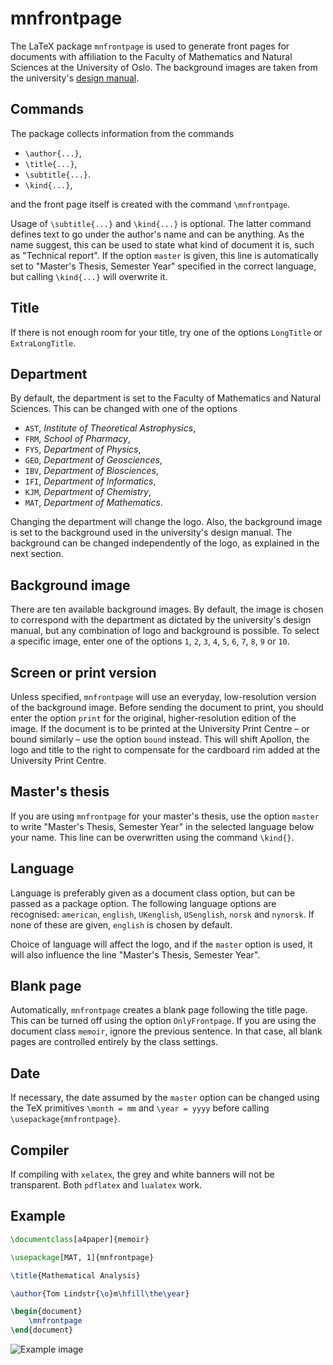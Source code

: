 # mnfrontpage
The LaTeX package `mnfrontpage` is used to generate front pages
for documents with affiliation to the Faculty of Mathematics and Natural Sciences at the University of Oslo.
The background images are taken from the university's [design manual](http://www.uio.no/om/designmanual/nedlastinger/kompendier/mn/).

## Commands
The package collects information from the commands 
* `\author{...}`,
* `\title{...}`,
* `\subtitle{...}`.
* `\kind{...}`,

and the front page itself is created with the command `\mnfrontpage`. 

Usage of `\subtitle{...}` and `\kind{...}` is optional.
The latter command defines text to go under the author's name and can be anything.
As the name suggest,
this can be used to state what kind of document it is,
such as "Technical report".
If the option `master` is given,
this line is automatically set to "Master's Thesis, Semester Year" specified in the correct language,
but calling `\kind{...}` will overwrite it.

## Title
If there is not enough room for your title,
try one of the options `LongTitle` or `ExtraLongTitle`.

## Department
By default,
the department is set to the Faculty of Mathematics and Natural Sciences.
This can be changed with one of the options
* `AST`, *Institute of Theoretical Astrophysics*,
* `FRM`, *School of Pharmacy*,
* `FYS`, *Department of Physics*,
* `GEO`, *Department of Geosciences*,
* `IBV`, *Department of Biosciences*,
* `IFI`, *Department of Informatics*,
* `KJM`, *Department of Chemistry*,
* `MAT`, *Department of Mathematics*.

Changing the department will change the logo.
Also,
the background image is set to the background used in the university's design manual.
The background can be changed independently of the logo,
as explained in the next section.

## Background image
There are ten available background images.
By default,
the image is chosen to correspond with the department as dictated by the university's design manual,
but any combination of logo and background is possible.
To select a specific image,
enter one of the options `1`, `2`, `3`, `4`, `5`, `6`, `7`, `8`, `9` or `10`.

## Screen or print version
Unless specified,
`mnfrontpage` will use an everyday, low-resolution version of the background image.
Before sending the document to print,
you should enter the option `print` for the original, higher-resolution edition of the image.
If the document is to be printed at the University Print Centre
– or bound similarly –
use the option `bound` instead.
This will shift Apollon, the logo and title to the right
to compensate for the cardboard rim added at the University Print Centre.

## Master's thesis
If you are using `mnfrontpage` for your master's thesis,
use the option `master` to write "Master's Thesis, Semester Year"
in the selected language below your name.
This line can be overwritten using the command `\kind{}`.

## Language
Language is preferably given as a document class option,
but can be passed as a package option.
The following language options are recognised:
`american`, `english`, `UKenglish`, `USenglish`, `norsk` and `nynorsk`.
If none of these are given,
`english` is chosen by default.

Choice of language will affect the logo,
and if the `master` option is used,
it will also influence the line "Master's Thesis, Semester Year".

## Blank page
Automatically,
`mnfrontpage` creates a blank page following the title page.
This can be turned off using the option `OnlyFrontpage`.
If you are using the document class `memoir`,
ignore the previous sentence.
In that case,
all blank pages are controlled entirely by the class settings. 

## Date
If necessary,
the date assumed by the `master` option can be changed
using the TeX primitives `\month = mm` and `\year = yyyy`
before calling `\usepackage{mnfrontpage}`.

## Compiler
If compiling with `xelatex`,
the grey and white banners will not be transparent.
Both `pdflatex` and `lualatex` work.

## Example
```latex
\documentclass[a4paper]{memoir}

\usepackage[MAT, 1]{mnfrontpage}

\title{Mathematical Analysis}

\author{Tom Lindstr{\o}m\hfill\the\year}

\begin{document}
    \mnfrontpage
\end{document}
```

![Example image](https://i.imgur.com/4IS3LUt.png)
